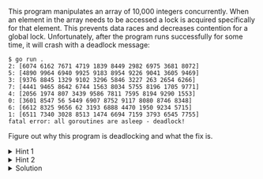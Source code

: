 
This program manipulates an array of 10,000 integers concurrently. When an
element in the array needs to be accessed a lock is acquired specifically for
that element. This prevents data races and decreases contention for a global
lock. Unfortunately, after the program runs successfully for some time, it
will crash with a deadlock message:

```
$ go run .
2: [6074 6162 7671 4719 1839 8449 2982 6975 3681 8072]
5: [4890 9964 6940 9925 9183 8954 9226 9041 3605 9469]
3: [9376 8845 1329 9102 3296 5846 3227 263 2654 6266]
7: [4441 9465 8642 6744 1563 8034 5755 8196 1705 9771]
4: [2056 1974 807 3439 9586 7811 7595 8194 9290 1553]
0: [3601 8547 56 5449 6907 8752 9117 8080 8746 8348]
6: [6612 8325 9656 62 3193 6888 4470 1950 9234 5715]
1: [6511 7340 3028 8513 1474 6694 7159 3793 6545 7755]
fatal error: all goroutines are asleep - deadlock!
```

Figure out why this program is deadlocking and what the fix is.

<details>
  <summary>Hint 1</summary>

  Try running the program with the debugger attached:

  ```
  $ dlv debug
  Type 'help' for list of commands.
  (dlv) c
  ```

  When the deadlock panic occurs delve will prevent the program from crashing
  and allow you to debug the issue:

  ```
  fatal error: all goroutines are asleep - deadlock!
  > [runtime-fatal-throw] runtime.fatalthrow() /usr/local/go/src/runtime/panic.go:1162 (hits total:1) (PC: 0x10389a0)
  Warning: debugging optimized function
    1157: // fatalthrow implements an unrecoverable runtime throw. It freezes the
    1158: // system, prints stack traces starting from its caller, and terminates the
    1159: // process.
    1160: //
    1161: //go:nosplit
  =>1162: func fatalthrow() {
    1163:         pc := getcallerpc()
    1164:         sp := getcallersp()
    1165:         gp := getg()
    1166:         // Switch to the system stack to avoid any stack growth, which
    1167:         // may make things worse if the runtime is in a bad state.
  (dlv)
  ```

  Try poking around the stacks to see if you can find the cause.
</details>

<details>
  <summary>Hint 2</summary>

  Sometimes it is easier to figure out the cause of the bug by reproducing it
  with a smaller set of data.
</details>

<details>
  <summary>Solution</summary>

  The problem that causes the deadlock is one goroutine attempts to acquire
  lock A then lock B and another goroutine attempts to do the opposite and
  acquire lock B then lock A. This causes a deadlock when the first goroutine
  acquires lock A and the second goroutine acquires lock B since each will be
  blocked waiting on the other to release their lock before continuing.

  ```
  (dlv) goroutine 18 frame 6 p indices
  []int len: 2, cap: 2, [87,3]
  (dlv) goroutine 19 frame 6 p indices
  []int len: 2, cap: 2, [3,87]
  ```

  The solution here is to ensure an ordering of how locks are acquired.
</details>
